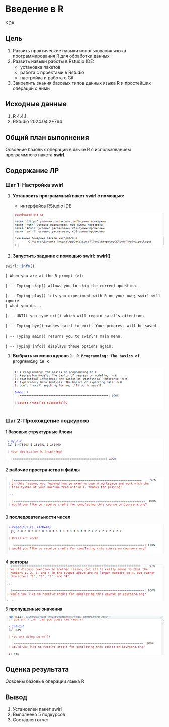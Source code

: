 # Введение в R
KDA

## Цель

1.  Развить практические навыки использования языка программирования R
    для обработки данных
2.  Развить навыки работы в Rstudio IDE:
    -   установка пакетов
    -   работа с проектами в Rstudio
    -   настройка и работа с Git
3.  Закрепить знания базовых типов данных языка R и простейших операций
    с ними

## ️Исходные данные

1.  R 4.4.1
2.  RStudio 2024.04.2+764

## ️Общий план выполнения

Освоение базовых операций в языке R с использованием программного пакета
**swirl**.

## Содержание ЛР

### Шаг 1: Настройка swirl

1.  **Установить программный пакет swirl с помощью:**

    -   интерфейса RStudio IDE

    ![](./images/1.png)

2.  **Запустить задание с помощью** **swirl::swirl()**

``` r
swirl::info()
```


    | When you are at the R prompt (>):

    | -- Typing skip() allows you to skip the current question.

    | -- Typing play() lets you experiment with R on your own; swirl will ignore
    | what you do...

    | -- UNTIL you type nxt() which will regain swirl's attention.

    | -- Typing bye() causes swirl to exit. Your progress will be saved.

    | -- Typing main() returns you to swirl's main menu.

    | -- Typing info() displays these options again.

1.  **Выбрать из меню курсов
    `1. R Programming: The basics of programming in R`**

    ![](./images/2.png)

### Шаг 2: Прохождение подкурсов

1 **базовые структурные блоки**

![](./images/3.png)

2 **рабочие пространства и файлы**

![](./images/4.png)

3 **последовательности чисел**

![](./images/5.png)

4 **векторы** ![](./images/6.png)

5 **пропущенные значения**

![](./images/7.png)

## ️Оценка результата

Освоены базовые операции языка R

## ️Вывод

1.  Установлен пакет swirl
2.  Выполнено 5 подкурсов
3.  Составлен отчет
